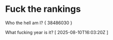 # Fuck the rankings

Who the hell am I?
{ 38486030 }

What fucking year is it?
[ 2025-08-10T16:03:20Z ]
